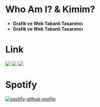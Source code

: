 <h1>
 <b>Who Am I? & Kimim?</b>
</h1>
<ul>
 <li><b>Grafik ve Web Tabanlı Tasarımcı</b></li>
 <li><b>Grafik ve Web Tabanlı Tasarımcı</b></li>
</ul>

<h3>
 <h1>Link</h1>
 <a href="https://open.spotify.com/user/zzykeijuuo3t2kpl6grmgo6gy" target="blank_">
  <img src="https://img.shields.io/badge/spotify%20-1ED760.svg?&style=for-the-badge&logo=spotify&logoColor=white"></a>
 <a href="https://discord.gg/ykzDraBk" target="blank_">
  <img src="https://img.shields.io/badge/discord%20-7289DA.svg?&style=for-the-badge&logo=discord&logoColor=white"></a>
  <a href="https://steamcommunity.com/id/saturntr/" target="blank_">
  <img src="https://img.shields.io/badge/Steam%20-1A204A.svg?&style=for-the-badge&logo=STEAM&logoColor=white"></a>
</h3>

<br>
<h1>Spotify</h1>

[![spotify-github-profile](https://spotify-github-profile.vercel.app/api/view?uid=zzykeijuuo3t2kpl6grmgo6gy&cover_image=true&theme=default&show_offline=false&background_color=1c1c1c&interchange=false&bar_color=53b14f&bar_color_cover=false)](https://github.com/kittinan/spotify-github-profile)

